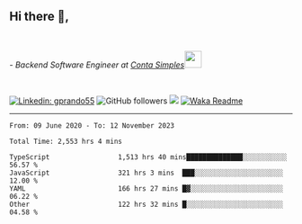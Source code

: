 <h2>Hi there  👋,</h2> </br>

<p><em>- Backend Software Engineer at <a href="https://contasimples.com">Conta Simples</a><img src="https://media.giphy.com/media/WUlplcMpOCEmTGBtBW/giphy.gif" width="30"> 
</em></p></br>


[![Linkedin: gprando55](https://img.shields.io/badge/-gprando55-blue?style=flat-square&logo=Linkedin&logoColor=white&link=https://www.linkedin.com/in/prandogabriel/)](https://www.linkedin.com/in/prandogabriel)
![GitHub followers](https://img.shields.io/github/followers/prandogabriel?label=Follow&style=social)
![](https://visitor-badge.glitch.me/badge?page_id=prandogabriel.prandogabriel)
[![Waka Readme](https://github.com/prandogabriel/prandogabriel/actions/workflows/update-stats.yml.yml/badge.svg)](https://github.com/prandogabriel/prandogabriel/actions/workflows/update-stats.yml.yml)

---

<!--START_SECTION:waka-->

```golang
From: 09 June 2020 - To: 12 November 2023

Total Time: 2,553 hrs 4 mins

TypeScript                 1,513 hrs 40 mins██████████████░░░░░░░░░░░   56.57 %
JavaScript                 321 hrs 3 mins  ███░░░░░░░░░░░░░░░░░░░░░░   12.00 %
YAML                       166 hrs 27 mins █▓░░░░░░░░░░░░░░░░░░░░░░░   06.22 %
Other                      122 hrs 32 mins █░░░░░░░░░░░░░░░░░░░░░░░░   04.58 %
```

<!--END_SECTION:waka-->
